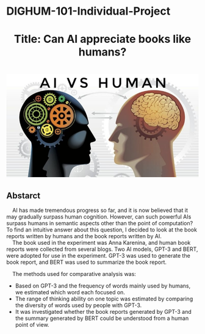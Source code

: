 # DIGHUM-101-Individual-Project

<h1 align="center">
    Title: Can AI appreciate books like humans?
<h1/>

<p align="center">
  <img src="./Img/aiVsHuman.jpeg" />
</p>
    
## Abstarct

&nbsp;&nbsp;&nbsp;&nbsp;AI has made tremendous progress so far, and it is now believed that it may gradually surpass human cognition. However, can such powerful AIs surpass humans in semantic aspects other than the point of computation? To find an intuitive answer about this question, I decided to look at the book reports written by humans and the book reports written by AI.<br>
&nbsp;&nbsp;&nbsp;&nbsp;The book used in the experiment was Anna Karenina, and human book reports were collected from several blogs. Two AI models, GPT-3 and BERT, were adopted for use in the experiment. GPT-3 was used to generate the book report, and BERT was used to summarize the book report.<br>

&nbsp;&nbsp;&nbsp;&nbsp;The methods used for comparative analysis was:
* Based on GPT-3 and the frequency of words mainly used by humans, we estimated which word each focused on.
* The range of thinking ability on one topic was estimated by comparing the diversity of words used by people with GPT-3.
* It was investigated whether the book reports generated by GPT-3 and the summary generated by BERT could be understood from a human point of view.

